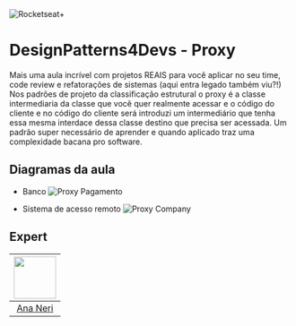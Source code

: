 <img src="https://drive.google.com/uc?id=1XPWLjUo2-j8iGw07ALcxu7oqJ3nkl2Ho" alt="Rocketseat+"/>

# DesignPatterns4Devs - Proxy

Mais uma aula incrível com projetos REAIS para você aplicar no seu time, code review e refatorações de sistemas (aqui entra legado também viu?!)
Nos padrões de projeto da classificação estrutural o proxy é a classe intermediaria da classe que você quer realmente acessar e o código do cliente e no código do cliente será introduzi um intermediário que tenha essa mesma interdace dessa classe destino que precisa ser acessada.
Um padrão super necessário de aprender e quando aplicado traz uma complexidade bacana pro software.


## Diagramas da aula

* Banco
![Proxy Pagamento ](https://user-images.githubusercontent.com/42419543/195715823-691db055-0234-4ab4-b605-4622c377f2b5.png)

* Sistema de acesso remoto
![Proxy Company](https://user-images.githubusercontent.com/42419543/195715828-62fd1a7a-d213-4789-adfa-33eee8cf8e3d.png)


## Expert
| [<img src="https://avatars.githubusercontent.com/u/42419543?v=4" width="75px;"/>](https://github.com/anabneri) |
| :-: |
|[Ana Neri](https://github.com/anabneri)|# designpatterns4devs-overview-examples
